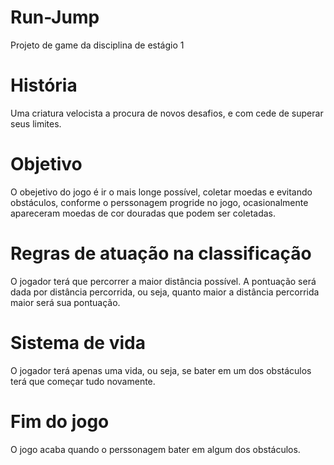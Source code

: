 # Run-Jump
Projeto de game da disciplina de estágio 1
#  História
Uma criatura velocista a procura de novos desafios, e com cede de superar seus limites.
#  Objetivo
O obejetivo do jogo é ir o mais longe possível, coletar moedas e evitando obstáculos, conforme o perssonagem progride no jogo, ocasionalmente apareceram moedas de cor douradas que podem ser coletadas.
#  Regras de atuação na classificação
O jogador terá que percorrer a maior distância possível. A pontuação será dada por distância percorrida, ou seja, quanto maior a distância percorrida maior será sua pontuação.
#  Sistema de vida
O jogador terá apenas uma vida, ou seja, se bater em um dos obstáculos terá que começar tudo novamente.
#  Fim do jogo
O jogo acaba quando o perssonagem bater em algum dos obstáculos.
